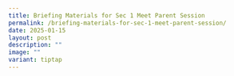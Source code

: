 ```yaml
---
title: Briefing Materials for Sec 1 Meet Parent Session
permalink: /briefing-materials-for-sec-1-meet-parent-session/
date: 2025-01-15
layout: post
description: ""
image: ""
variant: tiptap
---
```

